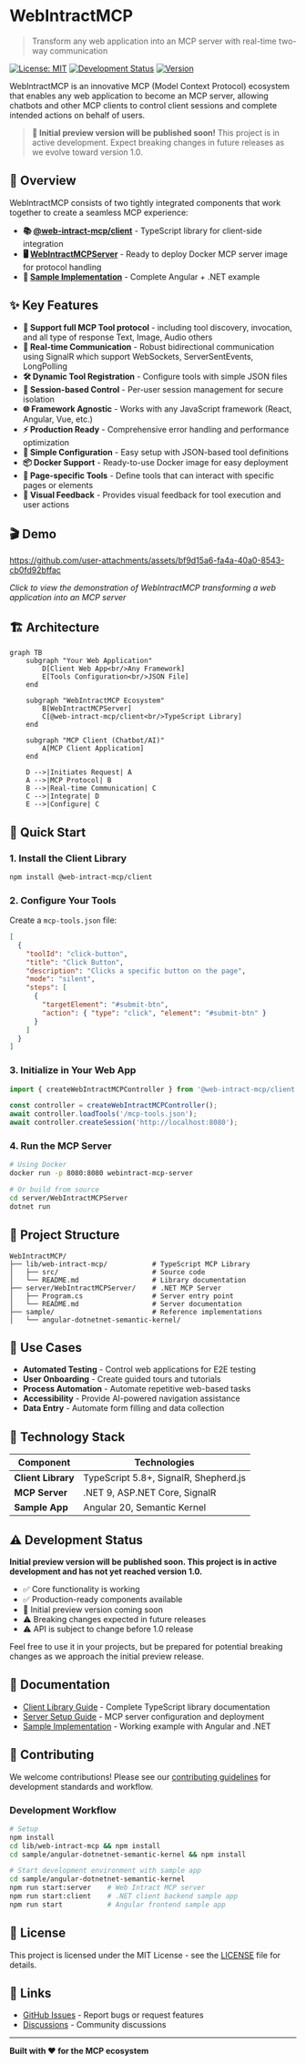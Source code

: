 # WebIntractMCP

> Transform any web application into an MCP server with real-time two-way communication

[![License: MIT](https://img.shields.io/badge/License-MIT-yellow.svg)](LICENSE)
[![Development Status](https://img.shields.io/badge/Status-Active%20Development-orange)](https://github.com/Vijay-Nirmal/WebIntractMCP)
[![Version](https://img.shields.io/badge/Version-Pre--1.0-red)](https://github.com/Vijay-Nirmal/WebIntractMCP)

WebIntractMCP is an innovative MCP (Model Context Protocol) ecosystem that enables any web application to become an MCP server, allowing chatbots and other MCP clients to control client sessions and complete intended actions on behalf of users.

> **📢 Initial preview version will be published soon!** This project is in active development. Expect breaking changes in future releases as we evolve toward version 1.0.

## 🚀 Overview

WebIntractMCP consists of two tightly integrated components that work together to create a seamless MCP experience:

- **📚 [@web-intract-mcp/client](lib/web-intract-mcp)** - TypeScript library for client-side integration
- **🖥️ [WebIntractMCPServer](server/WebIntractMCPServer)** - Ready to deploy Docker MCP server image for protocol handling
- **🎯 [Sample Implementation](sample/angular-dotnetnet-semantic-kernel)** - Complete Angular + .NET example

## ✨ Key Features

- **🔧 Support full MCP Tool protocol** - including tool discovery, invocation, and all type of response Text, Image, Audio others
- **🔄 Real-time Communication** - Robust bidirectional communication using SignalR which support WebSockets, ServerSentEvents, LongPolling
- **🛠️ Dynamic Tool Registration** - Configure tools with simple JSON files
- **🎯 Session-based Control** - Per-user session management for secure isolation
- **🌐 Framework Agnostic** - Works with any JavaScript framework (React, Angular, Vue, etc.)
- **⚡ Production Ready** - Comprehensive error handling and performance optimization
- **🔧 Simple Configuration** - Easy setup with JSON-based tool definitions
- **📦 Docker Support** - Ready-to-use Docker image for easy deployment
- **📄 Page-specific Tools** - Define tools that can interact with specific pages or elements
- **🎨 Visual Feedback** - Provides visual feedback for tool execution and user actions

## 🎬 Demo

https://github.com/user-attachments/assets/bf9d15a6-fa4a-40a0-8543-cb0fd92bffac

*Click to view the demonstration of WebIntractMCP transforming a web application into an MCP server*

## 🏗️ Architecture

```mermaid
graph TB
    subgraph "Your Web Application"
        D[Client Web App<br/>Any Framework]
        E[Tools Configuration<br/>JSON File]
    end
    
    subgraph "WebIntractMCP Ecosystem"
        B[WebIntractMCPServer]
        C[@web-intract-mcp/client<br/>TypeScript Library]
    end
    
    subgraph "MCP Client (Chatbot/AI)"
        A[MCP Client Application]
    end
    
    D -->|Initiates Request| A
    A -->|MCP Protocol| B
    B -->|Real-time Communication| C
    C -->|Integrate| D
    E -->|Configure| C
```

## 🚀 Quick Start

### 1. Install the Client Library

```bash
npm install @web-intract-mcp/client
```

### 2. Configure Your Tools

Create a `mcp-tools.json` file:

```json
[
  {
    "toolId": "click-button",
    "title": "Click Button",
    "description": "Clicks a specific button on the page",
    "mode": "silent",
    "steps": [
      {
        "targetElement": "#submit-btn",
        "action": { "type": "click", "element": "#submit-btn" }
      }
    ]
  }
]
```

### 3. Initialize in Your Web App

```typescript
import { createWebIntractMCPController } from '@web-intract-mcp/client';

const controller = createWebIntractMCPController();
await controller.loadTools('/mcp-tools.json');
await controller.createSession('http://localhost:8080');
```

### 4. Run the MCP Server

```bash
# Using Docker
docker run -p 8080:8080 webintract-mcp-server

# Or build from source
cd server/WebIntractMCPServer
dotnet run
```

## 📁 Project Structure

```
WebIntractMCP/
├── lib/web-intract-mcp/           # TypeScript MCP Library
│   ├── src/                       # Source code
│   └── README.md                  # Library documentation
├── server/WebIntractMCPServer/    # .NET MCP Server
│   ├── Program.cs                 # Server entry point
│   └── README.md                  # Server documentation
├── sample/                        # Reference implementations
│   └── angular-dotnetnet-semantic-kernel/
```

## 🎯 Use Cases

- **Automated Testing** - Control web applications for E2E testing
- **User Onboarding** - Create guided tours and tutorials
- **Process Automation** - Automate repetitive web-based tasks
- **Accessibility** - Provide AI-powered navigation assistance
- **Data Entry** - Automate form filling and data collection

## 🔧 Technology Stack

| Component | Technologies |
|-----------|-------------|
| **Client Library** | TypeScript 5.8+, SignalR, Shepherd.js |
| **MCP Server** | .NET 9, ASP.NET Core, SignalR |
| **Sample App** | Angular 20, Semantic Kernel |

## ⚠️ Development Status

**Initial preview version will be published soon. This project is in active development and has not yet reached version 1.0.**

- ✅ Core functionality is working
- ✅ Production-ready components available
- 🚀 Initial preview version coming soon
- ⚠️ Breaking changes expected in future releases
- ⚠️ API is subject to change before 1.0 release

Feel free to use it in your projects, but be prepared for potential breaking changes as we approach the initial preview release.

## 📖 Documentation

- [Client Library Guide](lib/web-intract-mcp/README.md) - Complete TypeScript library documentation
- [Server Setup Guide](server/README.md) - MCP server configuration and deployment
- [Sample Implementation](sample/angular-dotnetnet-semantic-kernel/README.md) - Working example with Angular and .NET

## 🤝 Contributing

We welcome contributions! Please see our [contributing guidelines](.github/copilot-instructions.md) for development standards and workflow.

### Development Workflow

```bash
# Setup
npm install
cd lib/web-intract-mcp && npm install
cd sample/angular-dotnetnet-semantic-kernel && npm install

# Start development environment with sample app
cd sample/angular-dotnetnet-semantic-kernel
npm run start:server    # Web Intract MCP server
npm run start:client    # .NET client backend sample app
npm run start           # Angular frontend sample app
```

## 📄 License

This project is licensed under the MIT License - see the [LICENSE](LICENSE) file for details.

## 🔗 Links

- [GitHub Issues](https://github.com/Vijay-Nirmal/WebIntractMCP/issues) - Report bugs or request features
- [Discussions](https://github.com/Vijay-Nirmal/WebIntractMCP/discussions) - Community discussions

---

**Built with ❤️ for the MCP ecosystem**
